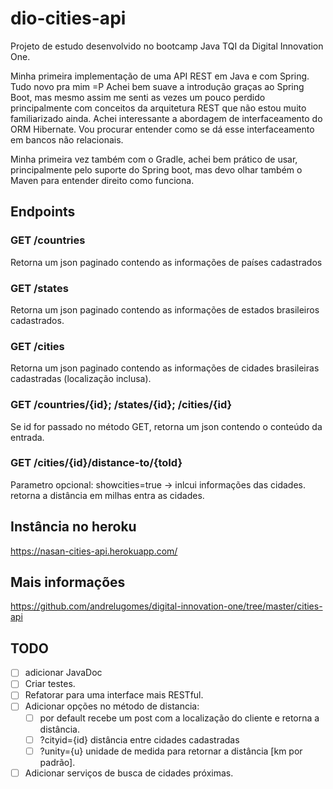 # dio-cities-api
Projeto de estudo desenvolvido no bootcamp Java TQI da Digital Innovation One.

Minha primeira implementação de uma API REST em Java e com Spring. Tudo novo pra mim =P
Achei bem suave a introdução graças ao Spring Boot, mas mesmo assim me senti as vezes um
pouco perdido principalmente com conceitos da arquitetura REST que não estou muito 
familiarizado ainda. Achei interessante a abordagem de interfaceamento do ORM Hibernate.
Vou procurar entender como se dá esse interfaceamento em bancos não relacionais.

Minha primeira vez também com o Gradle, achei bem prático de usar, principalmente pelo
suporte do Spring boot, mas devo olhar também o Maven para entender direito como funciona.

## Endpoints
### GET /countries
Retorna um json paginado contendo as informações de países cadastrados
### GET /states
Retorna um json paginado contendo as informações de estados brasileiros cadastrados.
### GET /cities
Retorna um json paginado contendo as informações de cidades brasileiras cadastradas (localização inclusa).

### GET /countries/{id}; /states/{id}; /cities/{id}
Se id for passado no método GET, retorna um json contendo o conteúdo da entrada.

### GET /cities/{id}/distance-to/{toId}
Parametro opcional: showcities=true -> inlcui informações das cidades.
retorna a distância em milhas entra as cidades.

## Instância no heroku
https://nasan-cities-api.herokuapp.com/

## Mais informações
https://github.com/andrelugomes/digital-innovation-one/tree/master/cities-api

## TODO
 - [ ] adicionar JavaDoc
 - [ ] Criar testes.
 - [ ] Refatorar para uma interface mais RESTful.
 - [ ] Adicionar opções no método de distancia:
   - [ ] por default recebe um post com a localização do cliente e retorna a distância.
   - [ ] ?cityid={id} distância entre cidades cadastradas
   - [ ] ?unity={u} unidade de medida para retornar a distância [km por padrão].
 - [ ] Adicionar serviços de busca de cidades próximas.
